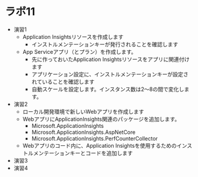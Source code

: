 # ラボ11

- 演習1
  - Application Insightsリソースを作成します
    - インストルメンテーションキーが発行されることを確認します
  - App Serviceアプリ（とプラン）を作成します。
    - 先に作っておいたApplication Insightsリソースをアプリに関連付けます
    - アプリケーション設定に、インストルメンテーションキーが設定されていることを確認します
    - 自動スケールを設定します。インスタンス数は2～8の間で変化します。
- 演習2
  - ローカル開発環境で新しいWebアプリを作成します
  - WebアプリにApplicationInsights関連のパッケージを追加します。
    - Microsoft.ApplicationInsights
    - Microsoft.ApplicationInsights.AspNetCore
    - Microsoft.ApplicationInsights.PerfCounterCollector
  - Webアプリのコード内に、Application Insightsを使用するためのインストルメンテーションキーとコードを追加します
- 演習3
- 演習4
